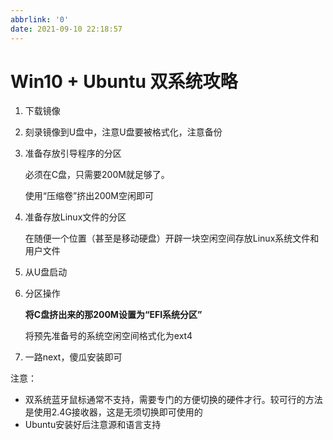 ```yaml
---
abbrlink: '0'
date: 2021-09-10 22:18:57
---
```

# Win10 + Ubuntu 双系统攻略
1. 下载镜像
2. 刻录镜像到U盘中，注意U盘要被格式化，注意备份
3. 准备存放引导程序的分区
   
   必须在C盘，只需要200M就足够了。

   使用“压缩卷”挤出200M空闲即可

4. 准备存放Linux文件的分区
   
   在随便一个位置（甚至是移动硬盘）开辟一块空闲空间存放Linux系统文件和用户文件

5. 从U盘启动
6. 分区操作
   
   **将C盘挤出来的那200M设置为“EFI系统分区”**

   将预先准备号的系统空闲空间格式化为ext4

7. 一路next，傻瓜安装即可

注意：
- 双系统蓝牙鼠标通常不支持，需要专门的方便切换的硬件才行。较可行的方法是使用2.4G接收器，这是无须切换即可使用的
- Ubuntu安装好后注意源和语言支持
